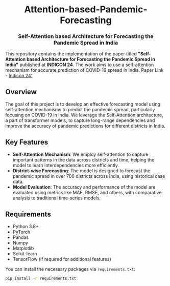 <h1 align="center">Attention-based-Pandemic-Forecasting</h1>
<h3 align="center">Self-Attention based Architecture for Forecasting the Pandemic Spread in India</h3>

This repository contains the implementation of the paper titled **"Self-Attention based Architecture for Forecasting the Pandemic Spread in India"** published at **INDICON 24**. The work aims to use a self-attention mechanism for accurate prediction of COVID-19 spread in India. 
Paper Link - [Indicon 24'](https://ieeekharagpur.org/event/21st-ieee-india-council-international-conference-indicon-2024/)

## Overview

The goal of this project is to develop an effective forecasting model using self-attention mechanisms to predict the pandemic spread, particularly focusing on COVID-19 in India. We leverage the Self-Attention architecture, a part of transformer models, to capture long-range dependencies and improve the accuracy of pandemic predictions for different districts in India.

## Key Features

- **Self-Attention Mechanism**: We employ self-attention to capture important patterns in the data across districts and time, helping the model to learn interdependencies more efficiently.
- **District-wise Forecasting**: The model is designed to forecast the pandemic spread in over 700 districts across India, using historical case data.
- **Model Evaluation**: The accuracy and performance of the model are evaluated using metrics like MAE, RMSE, and others, with comparative analysis to traditional time-series models.

## Requirements

- Python 3.8+
- PyTorch
- Pandas
- Numpy
- Matplotlib
- Scikit-learn
- TensorFlow (if required for additional features)

You can install the necessary packages via `requirements.txt`:

```bash
pip install -r requirements.txt
